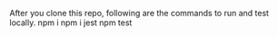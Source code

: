 After you clone this repo, following are the commands to run and test locally.
npm i
npm i jest
npm test
